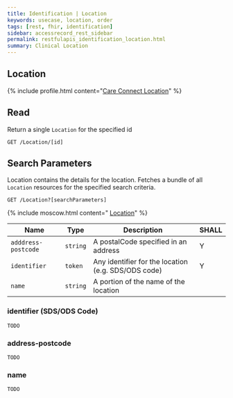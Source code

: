 ```yaml
---
title: Identification | Location
keywords: usecase, location, order
tags: [rest, fhir, identification]
sidebar: accessrecord_rest_sidebar
permalink: restfulapis_identification_location.html
summary: Clinical Location
---
```


## Location ##

{% include profile.html content="[Care Connect Location](http://www.interopen.org/candidate-profiles/care-connect/CareConnect-Location-1.html)" %}

## Read ##

Return a single `Location` for the specified id

```http
GET /Location/[id]
```

## Search Parameters ##

Location contains the details for the location. Fetches a bundle of all `Location` resources for the specified search criteria.

```http
GET /Location?[searchParameters]
```

{% include moscow.html content=" [Location](https://www.hl7.org/fhir/DSTU2/location.html#search)" %}

| Name | Type | Description | SHALL |
|------|------|-------------|-------|
| `adddress-postcode` | `string` | A postalCode specified in an address | Y |
| `identifier` | `token` | 	Any identifier for the location (e.g. SDS/ODS code) | Y |
| `name` | `string` | A portion of the name of the location | |


### identifier (SDS/ODS Code) ###

```
TODO
```

### address-postcode

```
TODO
```

### name ###

```
TODO
```
